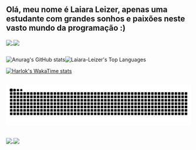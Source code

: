 
## Olá, meu nome é Laiara Leizer, apenas uma estudante com grandes sonhos e paixões neste vasto mundo da programação :)

<a href="https://github.com/Laiara-Leizer/github-readme-stats">
  <img height=200 align="center" src="https://github-readme-stats.vercel.app/api?username=Laiara-Leizer&theme=react&show_icons=true&hide_border=true&count_private=true&locale=pt-br&card_width=100" />
</a>
<a href="https://github.com/Laiara-Leizer/convoychat">
  <img height=200 align="center" src="https://github-readme-stats.vercel.app/api/top-langs?username=Laiara-Leizer&theme=react&show_icons=true&hide_border=true&layout=compact&locale=pt-br&card_width=100" />
</a>

##

![Anurag's GitHub stats](https://github-readme-stats.vercel.app/api?username=Laiara-Leizer&show_icons=true&theme=radical&card_width=452)![Laiara-Leizer's Top Languages](https://github-readme-stats.vercel.app/api/top-langs/?username=Laiara-Leizer&theme=radical&show_icons=true&hide_border=true&layout=compact&locale=pt-br&card_width=300)


<!--START_SECTION:waka-->

[![Harlok's WakaTime stats](https://github-readme-stats.vercel.app/api/wakatime?username=Laiara)](https://github.com/Laiara-Leizer/github-readme-stats)

<!--END_SECTION:waka-->

##
<!--Card-->
<!--![Laiara-Leizer's Streak](https://github-readme-streak-stats.herokuapp.com/?user=Laiara-Leizer&theme=react&hide_border=true)-->

















<!--Jogo da cobrinha-->
<picture>
  <source media="(prefers-color-scheme: dark)" srcset="https://raw.githubusercontent.com/Laiara-Leizer/Laiara-Leizer/output/github-contribution-grid-snake-dark.svg">
  <source media="(prefers-color-scheme: light)" srcset="https://raw.githubusercontent.com/platane/Laiara-Leizer/output/github-contribution-grid-snake.svg">
  <img alt="github contribution grid snake animation" src="https://raw.githubusercontent.com/Laiara-Leizer/Laiara-Leizer/output/github-contribution-grid-snake.svg">
</picture>


##

<a href="https://github.com/Laiara-Leizer/github-readme-stats">
  <img height=200 align="center" src="https://github-readme-stats.vercel.app/api?username=Laiara-Leizer&theme=react&show_icons=true&hide_border=true&count_private=true&locale=pt-br&card_width=400" />
</a>
<a href="https://github.com/Laiara-Leizer/convoychat">
  <img height=200 align="center" src="https://github-readme-stats.vercel.app/api/top-langs?username=Laiara-Leizer&theme=react&show_icons=true&hide_border=true&layout=compact&locale=pt-br&card_width=300" />
</a>













<!--
Pessoal que veio atrás do **Github Stats:** a API provavelmente saiu do ar nesse período,
mas você pode adicionar a sua própria, seguindo esse [tutorial](https://github.com/anuraghazra/github-readme-stats/blob/master/readme.md#deploy-on-your-own-vercel-instance)

<div style="display: inline_block"><br>
  <img align="center" alt="Rafa-Js" height="30" width="40" src="https://raw.githubusercontent.com/devicons/devicon/master/icons/javascript/javascript-plain.svg">
  <img align="center" alt="Rafa-Ts" height="30" width="40" src="https://raw.githubusercontent.com/devicons/devicon/master/icons/typescript/typescript-plain.svg">
  <img align="center" alt="Rafa-React" height="30" width="40" src="https://raw.githubusercontent.com/devicons/devicon/master/icons/react/react-original.svg">
  <img align="center" alt="Rafa-HTML" height="30" width="40" src="https://raw.githubusercontent.com/devicons/devicon/master/icons/html5/html5-original.svg">
  <img align="center" alt="Rafa-CSS" height="30" width="40" src="https://raw.githubusercontent.com/devicons/devicon/master/icons/css3/css3-original.svg">
  <img align="center" alt="Rafa-Python" height="30" width="40" src="https://raw.githubusercontent.com/devicons/devicon/master/icons/python/python-original.svg">
  <img align="center" alt="Rafa-Csharp" height="30" width="40" src="https://raw.githubusercontent.com/devicons/devicon/master/icons/csharp/csharp-original.svg">
</div>

  ##
 
<div> 
  <a href="https://www.youtube.com/channel/UC_-uuuZbY0AAt9CViNzvc-Q" target="_blank"><img src="https://img.shields.io/badge/YouTube-FF0000?style=for-the-badge&logo=youtube&logoColor=white" target="_blank"></a>
  <a href="https://instagram.com/Laiara-Leizer" target="_blank"><img src="https://img.shields.io/badge/-Instagram-%23E4405F?style=for-the-badge&logo=instagram&logoColor=white" target="_blank"></a>
 	<a href="https://www.twitch.tv/Laiara-Leizeri" target="_blank"><img src="https://img.shields.io/badge/Twitch-9146FF?style=for-the-badge&logo=twitch&logoColor=white" target="_blank"></a>
 <a href="https://discord.gg/wagxzStdcR" target="_blank"><img src="https://img.shields.io/badge/Discord-7289DA?style=for-the-badge&logo=discord&logoColor=white" target="_blank"></a> 
  <a href = "mailto:contatoLaiara-Leizer@gmail.com"><img src="https://img.shields.io/badge/-Gmail-%23333?style=for-the-badge&logo=gmail&logoColor=white" target="_blank"></a>
  <a href="https://www.linkedin.com/in/rafaella-ballerini-45875016a" target="_blank"><img src="https://img.shields.io/badge/-LinkedIn-%230077B5?style=for-the-badge&logo=linkedin&logoColor=white" target="_blank"></a> 
  
</div>




 --> 


<!--
# Hi there 👋

🔭 I'm currently studying at a technical school and my course is IT. I learn front-end, back-end and database.

💻 Some of the languages ​​and items I study:

   * Front-end: HTML, CSS, JavaScript.

   * Frameworks/libraries: Angular.js, React, Bootstrap.

   * Back-end: Node.js, JavaScript, Java.
   
   * Database: MongoDB, MySQL

🌱 Besides, I'm learning from courses, like udemy and going to lectures when not doing school work.

👯 I'm mainly looking to intern with front-end, but if there's a vacancy in another area I'm willing to do my best 😊.

📫 How to contact me:
   Linkedin: https://www.linkedin.com/in/laiara-leizer-30b18a318/ or
   Email: laiaraleizer06@gmail.com
   
⚡ Fun fact: Without being in the IT area, I would follow the police area, like the army or something like that.
-->
